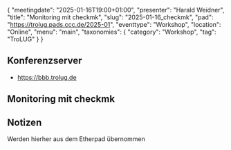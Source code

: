 {
   "meetingdate": "2025-01-16T19:00+01:00",
   "presenter": "Harald Weidner",
   "title": "Monitoring mit checkmk",
   "slug": "2025-01-16_checkmk",
   "pad": "https://trolug.pads.ccc.de/2025-01",
   "eventtype": "Workshop",
   "location": "Online",
   "menu": "main",
   "taxonomies": {
        "category": "Workshop",
        "tag": "TroLUG"
    }
}

## Konferenzserver
* https://bbb.trolug.de

## Monitoring mit checkmk

## Notizen
Werden hierher aus dem Etherpad übernommen

